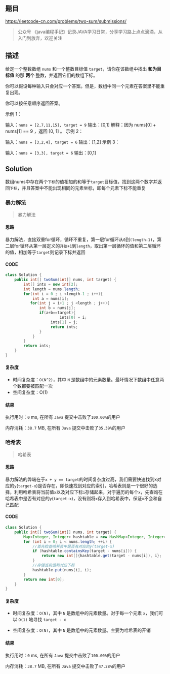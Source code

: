 

## 题目

https://leetcode-cn.com/problems/two-sum/submissions/



> 公众号 《java编程手记》记录JAVA学习日常，分享学习路上点点滴滴，从入门到放弃，欢迎关注

## 描述



给定一个整数数组 `nums` 和一个整数目标值 `target`，请你在该数组中找出 **和为目标值** 的那 **两个** 整数，并返回它们的数组下标。



你可以假设每种输入只会对应一个答案。但是，数组中同一个元素在答案里不能重复出现。

你可以按任意顺序返回答案。



示例 1：

输入：`nums = [2,7,11,15], target = 9`
输出：[0,1]
解释：因为 nums[0] + nums[1] == 9 ，返回 [0, 1] 。
示例 2：

输入：`nums = [3,2,4], target = 6`
输出：[1,2]
示例 3：

输入：`nums = [3,3], target = 6`
输出：[0,1]



## Solution

数组nums中存在两个`下标`的值相加的和等于`target`目标值，找到这两个数字并返回`下标`，并且答案中不能出现相同的元素坐标，即每个元素下标不能重复



### 暴力解法

>  暴力解法



#### 思路

暴力解法，直接双重for循环，循环不重复，第一层for循环从`0`到`(length-1)`，第二层for循环从第一层定义的`开始+1`到`length`，取出第一层循环的值和第二层循环的值，相加等于`target`则记录下标并返回



#### CODE

```java
class Solution {
    public int[] twoSum(int[] nums, int target) {
        int[] ints = new int[2];
        int length = nums.length;
        for(int i = 0 ; i <length-1 ; i++){
            int a = nums[i];
           for(int j = i+1 ; j <length ; j++){
               int b = nums[j];
               if(a+b==target){
		                ints[0] = i;
                    ints[1] = j;
                    return ints;
               }
            }
        }
        return ints;
    }
}
```



#### 复杂度

- 时间复杂度：`O(N^2)`，其中 `N` 是数组中的元素数量。最坏情况下数组中任意两个数都要被匹配一次
- 空间复杂度：O(1)



#### 结果



执行用时：`0` ms, 在所有 `Java` 提交中击败了`100.00%`的用户

内存消耗：`38.7` MB, 在所有 `Java` 提交中击败了`35.39%`的用户



### 哈希表

> 哈希表



#### 思路

暴力解法的弊端在于`x + y == target`的时间复杂度过高，我们需要快速找到x对应的`y`(`target-x`)是否存在，即快速找到对应的索引，哈希表则是一个很好的选择，利用哈希表将当前值`x`以及对应下标`i`存储起来，对于遍历的每个`x`，先查询在哈希表中是否有对应的`y`(`target-x`)，没有则将`x`存入到哈希表中，保证`x`不会和自己匹配



#### CODE

```java
class Solution {
    public int[] twoSum(int[] nums, int target) {
        Map<Integer, Integer> hashtable = new HashMap<Integer, Integer>();
        for (int i = 0; i < nums.length; ++i) {
          	//首先检查哈希表中是否有对应的y(target-x)
            if (hashtable.containsKey(target - nums[i])) {
                return new int[]{hashtable.get(target - nums[i]), i};
            }
          	//存储当前值和对应下标
            hashtable.put(nums[i], i);
        }
        return new int[0];
    }
}
```



#### 复杂度

* 时间复杂度：`O(N)`，其中 `N` 是数组中的元素数量。对于每一个元素 `x`，我们可以 `O(1)` 地寻找 `target - x`

* 空间复杂度：`O(N)`，其中 `N` 是数组中的元素数量。主要为哈希表的开销



#### 结果



执行用时：`0` ms, 在所有 `Java` 提交中击败了`100.00%`的用户

内存消耗：`38.7` MB, 在所有 `Java` 提交中击败了`47.28%`的用户








